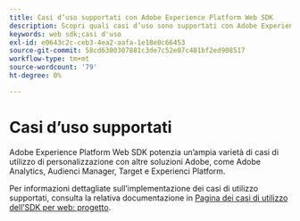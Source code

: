 ```yaml
---
title: Casi d’uso supportati con Adobe Experience Platform Web SDK
description: Scopri quali casi d’uso sono supportati con Adobe Experience Platform Web SDK.
keywords: web sdk;casi d'uso
exl-id: e0643c2c-ceb3-4ea2-aafa-1e18e0c66453
source-git-commit: 58cd6300307881c3de7c52e07c401bf2ed908517
workflow-type: tm+mt
source-wordcount: '79'
ht-degree: 0%

---
```


# Casi d’uso supportati

Adobe Experience Platform Web SDK potenzia un’ampia varietà di casi di utilizzo di personalizzazione con altre soluzioni Adobe, come Adobe Analytics, Audienci Manager, Target e Experienci Platform.

Per informazioni dettagliate sull’implementazione dei casi di utilizzo supportati, consulta la relativa documentazione in [Pagina dei casi di utilizzo dell’SDK per web: progetto](https://github.com/orgs/adobe/projects/18/views/1?filterQuery=).
